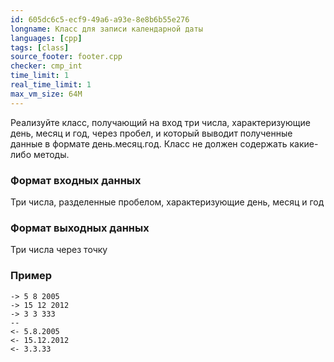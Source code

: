 ```yaml
---
id: 605dc6c5-ecf9-49a6-a93e-8e8b6b55e276
longname: Класс для записи календарной даты
languages: [cpp]
tags: [class]
source_footer: footer.cpp
checker: cmp_int
time_limit: 1
real_time_limit: 1
max_vm_size: 64M
---
```


Реализуйте класс, получающий на вход три числа, характеризующие день, месяц и год, через пробел, и который выводит полученные данные в формате день.месяц.год. Класс не должен содержать какие-либо методы.

### Формат входных данных

Три числа, разделенные пробелом, характеризующие день, месяц и год

### Формат выходных данных

Три числа через точку

### Пример

```
-> 5 8 2005
-> 15 12 2012
-> 3 3 333
--
<- 5.8.2005
<- 15.12.2012
<- 3.3.33
